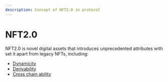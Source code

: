 ```yaml
---
description: Concept of NFT2.0 in protocol
---
```


# NFT2.0

NFT2.0 is novel digital assets that introduces unprecedented attributes with set it apart from legacy NFTs, including:

* [Dynamicity](../smart-contracts/interfaces/dynamicity.md)
* [Derivability](../smart-contracts/interfaces/derivability.md)
* [Cross chain ability](../smart-contracts/interfaces/cross-chain-ability.md)
